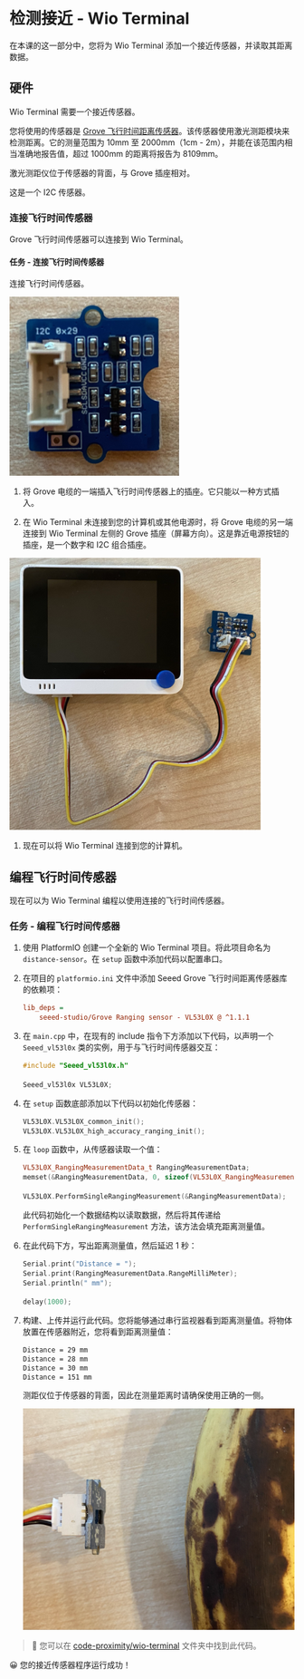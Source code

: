 <!--
CO_OP_TRANSLATOR_METADATA:
{
  "original_hash": "288aebb0c59f7be1d2719b8f9660a313",
  "translation_date": "2025-08-24T21:54:32+00:00",
  "source_file": "4-manufacturing/lessons/4-trigger-fruit-detector/wio-terminal-proximity.md",
  "language_code": "zh"
}
-->
# 检测接近 - Wio Terminal

在本课的这一部分中，您将为 Wio Terminal 添加一个接近传感器，并读取其距离数据。

## 硬件

Wio Terminal 需要一个接近传感器。

您将使用的传感器是 [Grove 飞行时间距离传感器](https://www.seeedstudio.com/Grove-Time-of-Flight-Distance-Sensor-VL53L0X.html)。该传感器使用激光测距模块来检测距离。它的测量范围为 10mm 至 2000mm（1cm - 2m），并能在该范围内相当准确地报告值，超过 1000mm 的距离将报告为 8109mm。

激光测距仪位于传感器的背面，与 Grove 插座相对。

这是一个 I2C 传感器。

### 连接飞行时间传感器

Grove 飞行时间传感器可以连接到 Wio Terminal。

#### 任务 - 连接飞行时间传感器

连接飞行时间传感器。

![一个 Grove 飞行时间传感器](../../../../translated_images/grove-time-of-flight-sensor.d82ff2165bfded9f485de54d8d07195a6270a602696825fca19f629ddfe94e86.zh.png)

1. 将 Grove 电缆的一端插入飞行时间传感器上的插座。它只能以一种方式插入。

1. 在 Wio Terminal 未连接到您的计算机或其他电源时，将 Grove 电缆的另一端连接到 Wio Terminal 左侧的 Grove 插座（屏幕方向）。这是靠近电源按钮的插座，是一个数字和 I2C 组合插座。

![Grove 飞行时间传感器连接到左侧插座](../../../../translated_images/wio-time-of-flight-sensor.c4c182131d2ea73df67febd004dc0313d271013d016be9c47e7da4d77c6c20a8.zh.png)

1. 现在可以将 Wio Terminal 连接到您的计算机。

## 编程飞行时间传感器

现在可以为 Wio Terminal 编程以使用连接的飞行时间传感器。

### 任务 - 编程飞行时间传感器

1. 使用 PlatformIO 创建一个全新的 Wio Terminal 项目。将此项目命名为 `distance-sensor`。在 `setup` 函数中添加代码以配置串口。

1. 在项目的 `platformio.ini` 文件中添加 Seeed Grove 飞行时间距离传感器库的依赖项：

    ```ini
    lib_deps =
        seeed-studio/Grove Ranging sensor - VL53L0X @ ^1.1.1
    ```

1. 在 `main.cpp` 中，在现有的 include 指令下方添加以下代码，以声明一个 `Seeed_vl53l0x` 类的实例，用于与飞行时间传感器交互：

    ```cpp
    #include "Seeed_vl53l0x.h"
    
    Seeed_vl53l0x VL53L0X;
    ```

1. 在 `setup` 函数底部添加以下代码以初始化传感器：

    ```cpp
    VL53L0X.VL53L0X_common_init();
    VL53L0X.VL53L0X_high_accuracy_ranging_init();
    ```

1. 在 `loop` 函数中，从传感器读取一个值：

    ```cpp
    VL53L0X_RangingMeasurementData_t RangingMeasurementData;
    memset(&RangingMeasurementData, 0, sizeof(VL53L0X_RangingMeasurementData_t));

    VL53L0X.PerformSingleRangingMeasurement(&RangingMeasurementData);
    ```

    此代码初始化一个数据结构以读取数据，然后将其传递给 `PerformSingleRangingMeasurement` 方法，该方法会填充距离测量值。

1. 在此代码下方，写出距离测量值，然后延迟 1 秒：

    ```cpp
    Serial.print("Distance = ");
    Serial.print(RangingMeasurementData.RangeMilliMeter);
    Serial.println(" mm");

    delay(1000);
    ```

1. 构建、上传并运行此代码。您将能够通过串行监视器看到距离测量值。将物体放置在传感器附近，您将看到距离测量值：

    ```text
    Distance = 29 mm
    Distance = 28 mm
    Distance = 30 mm
    Distance = 151 mm
    ```

    测距仪位于传感器的背面，因此在测量距离时请确保使用正确的一侧。

    ![飞行时间传感器背面的测距仪对准香蕉](../../../../translated_images/time-of-flight-banana.079921ad8b1496e4525dc26b4cdc71a076407aba3e72ba113ba2e38febae92c5.zh.png)

> 💁 您可以在 [code-proximity/wio-terminal](../../../../../4-manufacturing/lessons/4-trigger-fruit-detector/code-proximity/wio-terminal) 文件夹中找到此代码。

😀 您的接近传感器程序运行成功！

